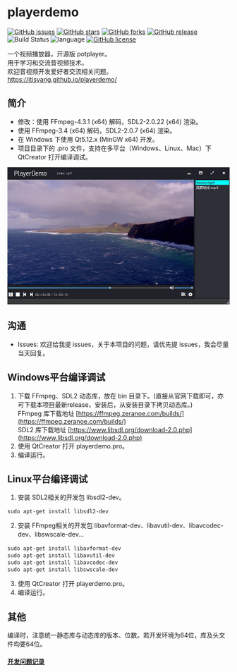 # playerdemo


[![GitHub issues](https://img.shields.io/github/issues/itisyang/playerdemo.svg)](https://github.com/itisyang/playerdemo/issues)
[![GitHub stars](https://img.shields.io/github/stars/itisyang/playerdemo.svg)](https://github.com/itisyang/playerdemo/stargazers)
[![GitHub forks](https://img.shields.io/github/forks/itisyang/playerdemo.svg)](https://github.com/itisyang/playerdemo/network)
[![GitHub release](https://img.shields.io/github/release/itisyang/playerdemo.svg)](https://github.com/itisyang/playerdemo/releases)
![Build Status](https://travis-ci.org/itisyang/playerdemo.svg?branch=master)
![language](https://img.shields.io/badge/language-c++-DeepPink.svg)
[![GitHub license](https://img.shields.io/github/license/itisyang/playerdemo.svg)](https://github.com/itisyang/playerdemo/blob/master/LICENSE)

一个视频播放器，开源版 potplayer。  
用于学习和交流音视频技术。  
欢迎音视频开发爱好者交流相关问题。  
https://itisyang.github.io/playerdemo/

## 简介
- 修改：使用 FFmpeg-4.3.1 (x64) 解码，SDL2-2.0.22 (x64) 渲染。 
- 使用 FFmpeg-3.4 (x64) 解码，SDL2-2.0.7 (x64) 渲染。  
- 在 Windows 下使用 Qt5.12.x (MinGW x64) 开发。  
- 项目目录下的 .pro 文件，支持在多平台（Windows、Linux、Mac）下 QtCreator 打开编译调试。  

![运行画面](https://raw.githubusercontent.com/itisyang/MyImages/master/playerdemo/0.jpg)

## 沟通
- Issues: 欢迎给我提 issues，关于本项目的问题，请优先提 issues，我会尽量当天回复。

## Windows平台编译调试
1. 下载 FFmpeg、SDL2 动态库，放在 bin 目录下。(直接从官网下载即可，亦可下载本项目最新release，安装后，从安装目录下拷贝动态库。)  
FFmpeg 库下载地址 [https://ffmpeg.zeranoe.com/builds/](https://ffmpeg.zeranoe.com/builds/)  
SDL2 库下载地址 [https://www.libsdl.org/download-2.0.php](https://www.libsdl.org/download-2.0.php)  
2. 使用 QtCreator 打开 playerdemo.pro。  
3. 编译运行。  

## Linux平台编译调试
1. 安装 SDL2相关的开发包 libsdl2-dev。  
```
sudo apt-get install libsdl2-dev
```
2. 安装 FFmpeg相关的开发包 libavformat-dev、libavutil-dev、libavcodec-dev、libswscale-dev...
```
sudo apt-get install libavformat-dev
sudo apt-get install libavutil-dev
sudo apt-get install libavcodec-dev
sudo apt-get install libswscale-dev
```
3. 使用 QtCreator 打开 playerdemo.pro。  
4. 编译运行。  



## 其他

编译时，注意统一静态库与动态库的版本、位数。若开发环境为64位，库及头文件均要64位。


#### [开发问题记录](https://github.com/itisyang/playerdemo/blob/master/note.md)